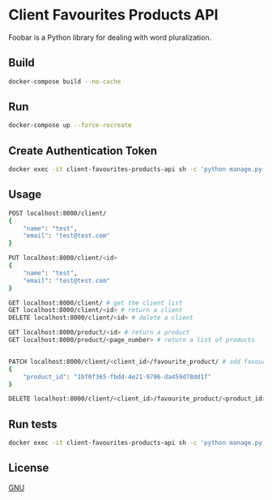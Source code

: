 # Client Favourites Products API

Foobar is a Python library for dealing with word pluralization.

## Build

```bash
docker-compose build --no-cache
```

## Run

```bash
docker-compose up --force-recreate
```
## Create Authentication Token

```bash
docker exec -it client-favourites-products-api sh -c 'python manage.py createsuperuser --username test --email test@example.com --no-input && python manage.py drf_create_token test'
```

## Usage

```bash
POST localhost:8000/client/
{
    "name": "test",
    "email": "test@test.com"
}

PUT localhost:8000/client/<id>
{
    "name": "test",
    "email": "test@test.com"
}

GET localhost:8000/client/ # get the client list
GET localhost:8000/client/<id> # return a client
DELETE localhost:8000/client/<id> # delete a client

GET localhost:8000/product/<id> # return a product
GET localhost:8000/product/<page_number> # return a list of products


PATCH localhost:8000/client/<client_id>/favourite_product/ # add favourite product to client favourite list
{
    "product_id": "1bf0f365-fbdd-4e21-9786-da459d78dd1f"
}

DELETE localhost:8000/client/<client_id>/favourite_product/<product_id> # remove product from client favourite list

```

## Run tests

```bash
docker exec -it client-favourites-products-api sh -c 'python manage.py test --noinput --settings=api.test_settings'
```

## License
[GNU](http://www.gnu.org/licenses/gpl-3.0.txt)

